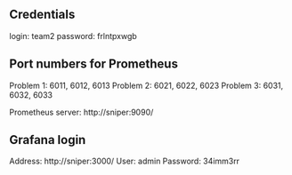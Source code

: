 Credentials
-----------

login: team2
password: frlntpxwgb

Port numbers for Prometheus
---------------------------

Problem 1: 6011, 6012, 6013
Problem 2: 6021, 6022, 6023
Problem 3: 6031, 6032, 6033

Prometheus server: http://sniper:9090/

Grafana login
-------------
Address: http://sniper:3000/
User: admin
Password: 34imm3rr
